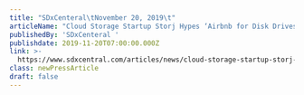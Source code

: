 ```yaml
---
title: "SDxCenteral\tNovember 20, 2019\t"
articleName: "Cloud Storage Startup Storj Hypes ‘Airbnb for Disk Drives’\t"
publishedBy: 'SDxCenteral '
publishdate: 2019-11-20T07:00:00.000Z
link: >-
  https://www.sdxcentral.com/articles/news/cloud-storage-startup-storj-hypes-airbnb-for-disk-drives/2019/11/
class: newPressArticle
draft: false
---
```


